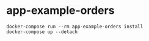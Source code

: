 # app-example-orders

```
docker-compose run --rm app-example-orders install
docker-compose up --detach
```
